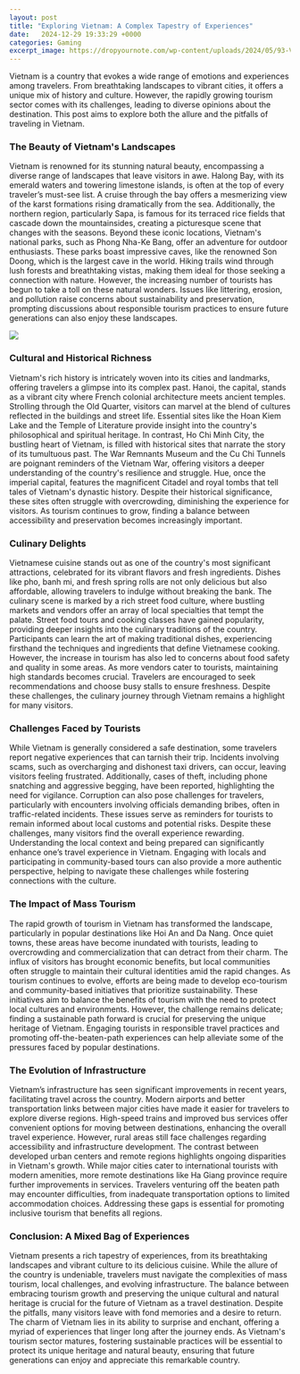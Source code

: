 ```yaml
---
layout: post
title: "Exploring Vietnam: A Complex Tapestry of Experiences"
date:   2024-12-29 19:33:29 +0000
categories: Gaming
excerpt_image: https://dropyournote.com/wp-content/uploads/2024/05/93-VIETNAM-800x445.jpeg
---
```


Vietnam is a country that evokes a wide range of emotions and experiences among travelers. From breathtaking landscapes to vibrant cities, it offers a unique mix of history and culture. However, the rapidly growing tourism sector comes with its challenges, leading to diverse opinions about the destination. This post aims to explore both the allure and the pitfalls of traveling in Vietnam.
### The Beauty of Vietnam's Landscapes
Vietnam is renowned for its stunning natural beauty, encompassing a diverse range of landscapes that leave visitors in awe. Halong Bay, with its emerald waters and towering limestone islands, is often at the top of every traveler’s must-see list. A cruise through the bay offers a mesmerizing view of the karst formations rising dramatically from the sea. Additionally, the northern region, particularly Sapa, is famous for its terraced rice fields that cascade down the mountainsides, creating a picturesque scene that changes with the seasons.
Beyond these iconic locations, Vietnam's national parks, such as Phong Nha-Ke Bang, offer an adventure for outdoor enthusiasts. These parks boast impressive caves, like the renowned Son Doong, which is the largest cave in the world. Hiking trails wind through lush forests and breathtaking vistas, making them ideal for those seeking a connection with nature. However, the increasing number of tourists has begun to take a toll on these natural wonders. Issues like littering, erosion, and pollution raise concerns about sustainability and preservation, prompting discussions about responsible tourism practices to ensure future generations can also enjoy these landscapes.

![](https://dropyournote.com/wp-content/uploads/2024/05/93-VIETNAM-800x445.jpeg)
### Cultural and Historical Richness
Vietnam's rich history is intricately woven into its cities and landmarks, offering travelers a glimpse into its complex past. Hanoi, the capital, stands as a vibrant city where French colonial architecture meets ancient temples. Strolling through the Old Quarter, visitors can marvel at the blend of cultures reflected in the buildings and street life. Essential sites like the Hoan Kiem Lake and the Temple of Literature provide insight into the country's philosophical and spiritual heritage.
In contrast, Ho Chi Minh City, the bustling heart of Vietnam, is filled with historical sites that narrate the story of its tumultuous past. The War Remnants Museum and the Cu Chi Tunnels are poignant reminders of the Vietnam War, offering visitors a deeper understanding of the country's resilience and struggle. Hue, once the imperial capital, features the magnificent Citadel and royal tombs that tell tales of Vietnam's dynastic history. Despite their historical significance, these sites often struggle with overcrowding, diminishing the experience for visitors. As tourism continues to grow, finding a balance between accessibility and preservation becomes increasingly important.
### Culinary Delights
Vietnamese cuisine stands out as one of the country's most significant attractions, celebrated for its vibrant flavors and fresh ingredients. Dishes like pho, banh mi, and fresh spring rolls are not only delicious but also affordable, allowing travelers to indulge without breaking the bank. The culinary scene is marked by a rich street food culture, where bustling markets and vendors offer an array of local specialties that tempt the palate.
Street food tours and cooking classes have gained popularity, providing deeper insights into the culinary traditions of the country. Participants can learn the art of making traditional dishes, experiencing firsthand the techniques and ingredients that define Vietnamese cooking. However, the increase in tourism has also led to concerns about food safety and quality in some areas. As more vendors cater to tourists, maintaining high standards becomes crucial. Travelers are encouraged to seek recommendations and choose busy stalls to ensure freshness. Despite these challenges, the culinary journey through Vietnam remains a highlight for many visitors.
### Challenges Faced by Tourists
While Vietnam is generally considered a safe destination, some travelers report negative experiences that can tarnish their trip. Incidents involving scams, such as overcharging and dishonest taxi drivers, can occur, leaving visitors feeling frustrated. Additionally, cases of theft, including phone snatching and aggressive begging, have been reported, highlighting the need for vigilance.
Corruption can also pose challenges for travelers, particularly with encounters involving officials demanding bribes, often in traffic-related incidents. These issues serve as reminders for tourists to remain informed about local customs and potential risks. Despite these challenges, many visitors find the overall experience rewarding. Understanding the local context and being prepared can significantly enhance one’s travel experience in Vietnam. Engaging with locals and participating in community-based tours can also provide a more authentic perspective, helping to navigate these challenges while fostering connections with the culture.
### The Impact of Mass Tourism
The rapid growth of tourism in Vietnam has transformed the landscape, particularly in popular destinations like Hoi An and Da Nang. Once quiet towns, these areas have become inundated with tourists, leading to overcrowding and commercialization that can detract from their charm. The influx of visitors has brought economic benefits, but local communities often struggle to maintain their cultural identities amid the rapid changes.
As tourism continues to evolve, efforts are being made to develop eco-tourism and community-based initiatives that prioritize sustainability. These initiatives aim to balance the benefits of tourism with the need to protect local cultures and environments. However, the challenge remains delicate; finding a sustainable path forward is crucial for preserving the unique heritage of Vietnam. Engaging tourists in responsible travel practices and promoting off-the-beaten-path experiences can help alleviate some of the pressures faced by popular destinations.
### The Evolution of Infrastructure
Vietnam’s infrastructure has seen significant improvements in recent years, facilitating travel across the country. Modern airports and better transportation links between major cities have made it easier for travelers to explore diverse regions. High-speed trains and improved bus services offer convenient options for moving between destinations, enhancing the overall travel experience.
However, rural areas still face challenges regarding accessibility and infrastructure development. The contrast between developed urban centers and remote regions highlights ongoing disparities in Vietnam's growth. While major cities cater to international tourists with modern amenities, more remote destinations like Ha Giang province require further improvements in services. Travelers venturing off the beaten path may encounter difficulties, from inadequate transportation options to limited accommodation choices. Addressing these gaps is essential for promoting inclusive tourism that benefits all regions.
### Conclusion: A Mixed Bag of Experiences
Vietnam presents a rich tapestry of experiences, from its breathtaking landscapes and vibrant culture to its delicious cuisine. While the allure of the country is undeniable, travelers must navigate the complexities of mass tourism, local challenges, and evolving infrastructure. The balance between embracing tourism growth and preserving the unique cultural and natural heritage is crucial for the future of Vietnam as a travel destination.
Despite the pitfalls, many visitors leave with fond memories and a desire to return. The charm of Vietnam lies in its ability to surprise and enchant, offering a myriad of experiences that linger long after the journey ends. As Vietnam's tourism sector matures, fostering sustainable practices will be essential to protect its unique heritage and natural beauty, ensuring that future generations can enjoy and appreciate this remarkable country.